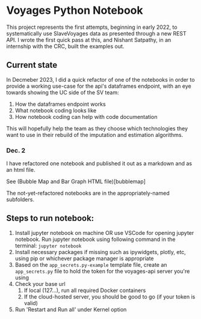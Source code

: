 # Voyages Python Notebook

This project represents the first attempts, beginning in early 2022, to systematically use SlaveVoyages data as presented through a new REST API. I wrote the first quick pass at this, and Nishant Satpathy, in an internship with the CRC, built the examples out.

## Current state

In Decmeber 2023, I did a quick refactor of one of the notebooks in order to provide a working use-case for the api's dataframes endpoint, with an eye towards showing the UC side of the SV team:

1. How the dataframes endpoint works
1. What notebook coding looks like
1. How notebook coding can help with code documentation

This will hopefully help the team as they choose which technologies they want to use in their rebuild of the imputation and estimation algorithms.

### Dec. 2

I have refactored one notebook and published it out as a markdown and as an html file.

See (Bubble Map and Bar Graph HTML file)[bubblemap]

The not-yet-refactored notebooks are in the appropriately-named subfolders.

## Steps to run notebook:

1. Install jupyter notebook on machine OR use VSCode for opening jupyter notebook. Run jupyter notebook using following command in the terminal: ```jupyter notebook```
1. Install necessary packages if missing such as ipywidgets, plotly, etc, using pip or whichever package manager is appropriate
1. Based on the ```app_secrets.py-example``` template file, create an ```app_secrets.py``` file to hold the token for the voyages-api server you're using
1. Check your base url
	1. If local (127...), run all required Docker containers
	1. If the cloud-hosted server, you should be good to go (if your token is valid)
1. Run 'Restart and Run all' under Kernel option